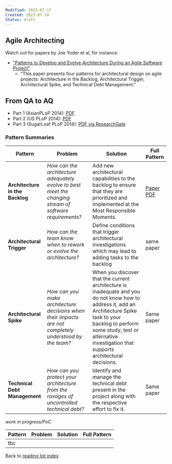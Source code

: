 ```yaml
---
Modified: 2023-07-17
Created: 2023-07-14
Status: draft
--- 
```


<!-- *Reading List #3* -->

## Agile Architecting

Watch out for papers by Joe Yoder et al, for instance:

* ["Patterns to Develop and Evolve Architecture During an Agile Software Project"](https://www.hillside.net/plop/2015/papers/proceedings/papers/wirfs-brock.pdf)
  * "This paper presents four patterns for architectural design on agile projects: Architecture in the Backlog, Architectural Trigger, Architectural Spike, and Technical Debt Management." 

## From QA to AQ 

* Part 1 (AsianPLoP 2014): [PDF](https://hillside.net/asianplop/proceedings/AsianPLoP2014/papers/27.pdf)
* Part 2 (US PLoP 2014): [PDF](https://hillside.net/plop/2014/papers/proceedings/papers/20-yoder.pdf)
* Part 3 (SugarLoaf PLoP 2014): [PDF via ResearchGate](https://www.researchgate.net/publication/267152535_QA_to_AQ_Part_Three_-_Shifting_from_Quality_Assurance_to_Agile_Quality_-_Tearing_Down_the_Walls)

### Pattern Summaries

|Pattern|Problem|Solution|Full Pattern|
|-|-|-|-|
|**Architecture in the Backlog**|*How can the architecture adequately evolve to best meet the changing stream of software requirements?*|Add new architectural capabilities to the backlog to ensure that they are prioritized and implemented at the Most Responsible Moments.|[Paper PDF](https://www.hillside.net/plop/2015/papers/proceedings/papers/wirfs-brock.pdf)|
|**Architectural Trigger**|*How can the team know when to rework or evolve the architecture?*|Define conditions that trigger architectural investigations which may lead to adding tasks to the backlog|same paper|
|**Architectural Spike**|*How can you make architecture decisions when their impacts are not completely understood by the team?*|When you discover that the current architecture is inadequate and you do not know how to address it, add an Architecture Spike task to your backlog to perform some study, test or alternative investigation that supports architectural decisions.|Same paper|
|**Technical Debt Management**|*How can you protect your architecture from the ravages of uncontrolled technical debt?*|Identify and manage the technical debt present in the project along with the respective effort to fix it.|Same paper|

*work in progress/PoC*

|Pattern|Problem|Solution|Full Pattern|
|-|-|-|-|
|tbc||||

Back to [reading list index](../index.html).